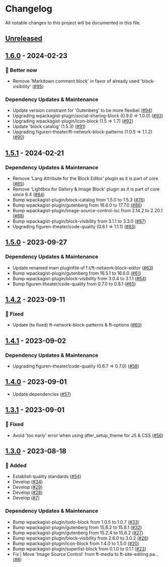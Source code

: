 # Changelog

All notable changes to this project will be documented in this file.

## [Unreleased](https://github.com/figuren-theater/ft-site-editing/compare/1.6.0...HEAD)

## [1.6.0](https://github.com/figuren-theater/ft-site-editing/compare/1.5.1...1.6.0) - 2024-02-23

### 🚀 Better now

- Remove 'Markdown comment block' in favor of already used 'block-visibility' ([#95](https://github.com/figuren-theater/ft-site-editing/pull/95))

### Dependency Updates & Maintenance

- Update version constraint for 'Gutenberg' to be more flexibel ([#94](https://github.com/figuren-theater/ft-site-editing/pull/94))
- Upgrading wpackagist-plugin/social-sharing-block (0.9.0 => 1.0.0) ([#93](https://github.com/figuren-theater/ft-site-editing/pull/93))
- Upgrading wpackagist-plugin/icon-block (1.5 => 1.7) ([#92](https://github.com/figuren-theater/ft-site-editing/pull/92))
- Update 'block catalog' (1.5.3) ([#91](https://github.com/figuren-theater/ft-site-editing/pull/91))
- Upgrading figuren-theater/ft-network-block-patterns (1.0.5 => 1.1.2) ([#90](https://github.com/figuren-theater/ft-site-editing/pull/90))

## [1.5.1](https://github.com/figuren-theater/ft-site-editing/compare/1.5.0...1.5.1) - 2024-02-21

### Dependency Updates & Maintenance

- Remove 'Lang Attribute for the Block Editor' plugin as it is part of core ([#85](https://github.com/figuren-theater/ft-site-editing/pull/85))
- Remove 'Lightbox for Gallery & Image Block' plugin as it is part of core since 6.4 ([#84](https://github.com/figuren-theater/ft-site-editing/pull/84))
- Bump wpackagist-plugin/block-catalog from 1.5.0 to 1.5.3 ([#76](https://github.com/figuren-theater/ft-site-editing/pull/76))
- Bump wpackagist-plugin/gutenberg from 16.6.0 to 17.7.0 ([#86](https://github.com/figuren-theater/ft-site-editing/pull/86))
- Bump wpackagist-plugin/image-source-control-isc from 2.14.2 to 2.20.1 ([#88](https://github.com/figuren-theater/ft-site-editing/pull/88))
- Bump wpackagist-plugin/block-visibility from 3.1.1 to 3.3.0 ([#87](https://github.com/figuren-theater/ft-site-editing/pull/87))
- Upgrading figuren-theater/code-quality (0.8.1 => 1.1.1) ([#83](https://github.com/figuren-theater/ft-site-editing/pull/83))

## [1.5.0](https://github.com/figuren-theater/ft-site-editing/compare/1.4.2...1.5.0) - 2023-09-27

### Dependency Updates & Maintenance

- Update renamed main pluginfile of f.t/ft-network-block-editor ([#63](https://github.com/figuren-theater/ft-site-editing/pull/63))
- Bump wpackagist-plugin/gutenberg from 16.5.1 to 16.6.0 ([#61](https://github.com/figuren-theater/ft-site-editing/pull/61))
- Bump wpackagist-plugin/block-visibility from 3.0.4 to 3.1.1 ([#64](https://github.com/figuren-theater/ft-site-editing/pull/64))
- Bump figuren-theater/code-quality from 0.7.0 to 0.8.1 ([#65](https://github.com/figuren-theater/ft-site-editing/pull/65))

## [1.4.2](https://github.com/figuren-theater/ft-site-editing/compare/1.4.1...1.4.2) - 2023-09-11

### 🐛 Fixed

- Update (to fixed) ft-network-block-patterns & ft-options ([#60](https://github.com/figuren-theater/ft-site-editing/pull/60))

## [1.4.1](https://github.com/figuren-theater/ft-site-editing/compare/1.4.0...1.4.1) - 2023-09-02

### Dependency Updates & Maintenance

- Upgrading figuren-theater/code-quality (0.6.7 => 0.7.0) ([#58](https://github.com/figuren-theater/ft-site-editing/pull/58))

## [1.4.0](https://github.com/figuren-theater/ft-site-editing/compare/1.3.1...1.4.0) - 2023-09-01

- Update dependencies ([#57](https://github.com/figuren-theater/ft-site-editing/pull/57))

## [1.3.1](https://github.com/figuren-theater/ft-site-editing/compare/1.3.0...1.3.1) - 2023-09-01

### 🐛 Fixed

- Avoid 'too early' error when using after_setup_theme for JS & CSS ([#56](https://github.com/figuren-theater/ft-site-editing/pull/56))

## [1.3.0](https://github.com/figuren-theater/ft-site-editing/compare/1.2.2...1.3.0) - 2023-08-18

### 🚀 Added

- Establish quality standards ([#54](https://github.com/figuren-theater/ft-site-editing/pull/54))
- Develop ([#34](https://github.com/figuren-theater/ft-site-editing/pull/34))
- Develop ([#29](https://github.com/figuren-theater/ft-site-editing/pull/29))
- Develop ([#28](https://github.com/figuren-theater/ft-site-editing/pull/28))
- Develop ([#7](https://github.com/figuren-theater/ft-site-editing/pull/7))

### Dependency Updates & Maintenance

- Bump wpackagist-plugin/todo-block from 1.0.5 to 1.0.7 ([#33](https://github.com/figuren-theater/ft-site-editing/pull/33))
- Bump wpackagist-plugin/gutenberg from 15.6.2 to 15.8.1 ([#32](https://github.com/figuren-theater/ft-site-editing/pull/32))
- Bump wpackagist-plugin/gutenberg from 15.2.4 to 15.6.2 ([#27](https://github.com/figuren-theater/ft-site-editing/pull/27))
- Bump wpackagist-plugin/block-visibility from 2.6.0 to 3.0.2 ([#26](https://github.com/figuren-theater/ft-site-editing/pull/26))
- Bump wpackagist-plugin/icon-block from 1.4.0 to 1.5.0 ([#20](https://github.com/figuren-theater/ft-site-editing/pull/20))
- Bump wpackagist-plugin/superlist-block from 0.1.0 to 0.1.1 ([#23](https://github.com/figuren-theater/ft-site-editing/pull/23))
- Fix | Move 'Image Source Control' from ft-media to ft-site-editing pa… ([#8](https://github.com/figuren-theater/ft-site-editing/pull/8))
